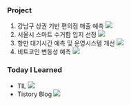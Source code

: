 ### Project ### 
1. 강남구 상권 기반 편의점 매출 예측  <a href="https://github.com/sin09135/Convenience_Store_Location_Analysis" target="_blank"><img src="https://img.shields.io/badge/git repo-eeeeee?style=flat-square&logo=github&logoColor=a3a3a3"/></a>
2. 서울시 스마트 수거함 입지 선정 <a href="https://github.com/sin09135/Smart_Recycler_Location_Assessment" target="_blank"><img src="https://img.shields.io/badge/git repo-eeeeee?style=flat-square&logo=github&logoColor=a3a3a3"/></a>
3. 항만 대기시간 예측 및 운영시스템 개선 <a href="https://github.com/sin09135/Ship_Waiting_Time_Prediction" target="_blank"><img src="https://img.shields.io/badge/git repo-eeeeee?style=flat-square&logo=github&logoColor=a3a3a3"/></a>
4. 비트코인 변동성 예측 <a href="https://github.com/sin09135/btc_volatility_prediction" target="_blank"><img src="https://img.shields.io/badge/git repo-eeeeee?style=flat-square&logo=github&logoColor=a3a3a3"/></a>
   
### Today I Learned
- TIL <a href="https://github.com/sin09135/TIL" target="_blank"><img src="https://img.shields.io/badge/git repo-eeeeee?style=flat-square&logo=github&logoColor=a3a3a3"/></a>
- Tistory Blog <a href="https://datapilots.tistory.com/" target="_blank"><img src="https://img.shields.io/badge/Go Tistory-ffffff?style=for-the-badge&logo=tistory&logoColor=FF4500"/></a>
